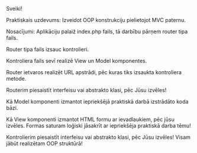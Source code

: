 Sveiki!

Praktiskais uzdevums:
Izveidot OOP konstrukciju pielietojot MVC paternu.

Nosacījumi:
 Aplikāciju palaiž index.php fails, tā darbību pārņem router tipa fails.

Router tipa fails izsauc kontrolieri.  

Kontroliera fails sevī realizē View un Model komponentes.

Router ietvaros realizēt URL apstrādi, pēc kuras tiks izsaukta kontroliera metode.

Routerim piesaistīt interfeisu vai abstrakto klasi, pēc Jūsu izvēles!

Kā Model komponenti izmantot iepriekšējā praktiskā darbā izstrādāto koda bāzi.

Kā View komponenti izmantot HTML formu ar ievadlaukiem, pēc jūsu izvēles. Formas saturam loģiski jāsakrīt ar iepriekšēja praktiskā darba tēmu!

Kontrolierim piesaistīt interfeisu vai abstrakto klasi, pēc Jūsu izvēles!
Visam jābūt realizētam OOP struktūrā!
